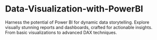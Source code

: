 # Data-Visualization-with-PowerBI
Harness the potential of Power BI for dynamic data storytelling. Explore visually stunning reports and dashboards, crafted for actionable insights. From basic visualizations to advanced DAX techniques.
